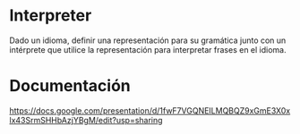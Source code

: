 # Interpreter

Dado un idioma, definir una representación para su gramática junto con un intérprete que utilice la representación para interpretar frases en el idioma.


# Documentación

https://docs.google.com/presentation/d/1fwF7VGQNEILMQBQZ9xGmE3X0xlx43SrmSHHbAzjYBgM/edit?usp=sharing
